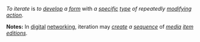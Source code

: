 *To iterate* is *to [develop](https://github.com/gcassel/Modular-Organization-Terminology/blob/master/terms/develop.md) a [form](https://github.com/gcassel/Modular-Organization-Terminology/blob/master/terms/form.md)* with *a [specific](https://github.com/gcassel/Modular-Organization-Terminology/blob/master/terms/specific.md) [type](https://github.com/gcassel/Modular-Organization-Terminology/blob/master/terms/type.md) of repeatedly [modifying](https://github.com/gcassel/Modular-Organization-Terminology/blob/master/terms/modify.md) [action](https://github.com/gcassel/Modular-Organization-Terminology/blob/master/terms/action.md)*.
		
**Notes:**  In [digital](https://github.com/gcassel/Modular-Organization-Terminology/blob/master/terms/digital.md) [networking](https://github.com/gcassel/Modular-Organization-Terminology/blob/master/terms/network.md), iteration may *[create](https://github.com/gcassel/Modular-Organization-Terminology/blob/master/terms/create.md) a [sequence](https://github.com/gcassel/Modular-Organization-Terminology/blob/master/terms/sequence.md)* of  *[media](https://github.com/gcassel/Modular-Organization-Terminology/blob/master/terms/media.md) [item](https://github.com/gcassel/Modular-Organization-Terminology/blob/master/terms/item.md) [editions](https://github.com/gcassel/Modular-Organization-Terminology/blob/master/terms/edition.md)*.
